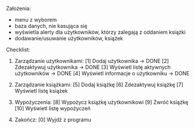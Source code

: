 Założenia:
- menu z wyborem
- baza danych, nie kasująca się
- wyświetla alerty dla użytkowników, którzy zalegają z oddaniem książki
- dodawanie/usuwanie użytkowników, książek


Checklist:  
1. Zarządzanie użytkownikami:
   [1] Dodaj użytkownika  -> DONE
   [2] Zdezaktywuj użytkownika -> DONE
   [3] Wyświetl listę aktywnych użytkowników  -> DONE
   [4] Wyświetl informacje o użytkowniku  -> DONE

2. Zarządzanie książkami:
   [5] Dodaj książkę
   [6] Zdezaktywuj książkę
   [7] Wyświetl listę książek

3. Wypożyczenia:
   [8] Wypożycz książkę użytkownikowi
   [9] Zwróć książkę
   [10] Wyświetl listę wypożyczeń

4. Zakończ:
   [0] Wyjdź z programu